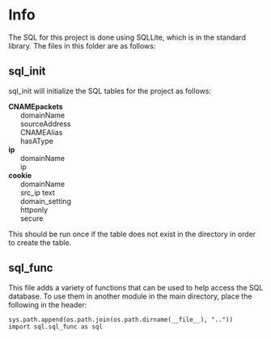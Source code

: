 # Info
The SQL for this project is done using SQLLite, which is in the standard library. The files in this folder are as follows:

## sql_init
sql_init will initialize the SQL tables for the project as follows:
    
**CNAMEpackets**\
&nbsp;&nbsp;&nbsp;&nbsp;&nbsp;&nbsp;domainName\
&nbsp;&nbsp;&nbsp;&nbsp;&nbsp;&nbsp;sourceAddress\
&nbsp;&nbsp;&nbsp;&nbsp;&nbsp;&nbsp;CNAMEAlias\
&nbsp;&nbsp;&nbsp;&nbsp;&nbsp;&nbsp;hasAType\
**ip**\
&nbsp;&nbsp;&nbsp;&nbsp;&nbsp;&nbsp;domainName\
&nbsp;&nbsp;&nbsp;&nbsp;&nbsp;&nbsp;ip\
**cookie**\
&nbsp;&nbsp;&nbsp;&nbsp;&nbsp;&nbsp;domainName\
&nbsp;&nbsp;&nbsp;&nbsp;&nbsp;&nbsp;src_ip text\
&nbsp;&nbsp;&nbsp;&nbsp;&nbsp;&nbsp;domain_setting\
&nbsp;&nbsp;&nbsp;&nbsp;&nbsp;&nbsp;httponly\
&nbsp;&nbsp;&nbsp;&nbsp;&nbsp;&nbsp;secure

This should be run once if the table does not exist in the directory in order to create the table.

## sql_func
This file adds a variety of functions that can be used to help access the SQL database. To use them in
another module in the main directory, place the following in the header:

```
sys.path.append(os.path.join(os.path.dirname(__file__), ".."))
import sql.sql_func as sql
```